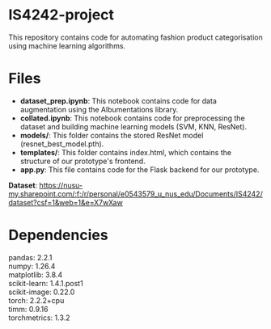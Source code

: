 # IS4242-project

This repository contains code for automating fashion product categorisation using machine learning algorithms.

<h1>Files</h1>
<ul>
  <li><b>dataset_prep.ipynb</b>: This notebook contains code for data augmentation using the Albumentations library.</li>
  <li><b>collated.ipynb</b>: This notebook contains code for preprocessing the dataset and building machine learning models (SVM, KNN, ResNet).</li>
  <li><b>models/</b>: This folder contains the stored ResNet model (resnet_best_model.pth).</li>
  <li><b>templates/</b>: This folder contains index.html, which contains the structure of our prototype's frontend.</li>
  <li><b>app.py</b>: This file contains code for the Flask backend for our prototype.</li>
</ul>

<b>Dataset</b>: https://nusu-my.sharepoint.com/:f:/r/personal/e0543579_u_nus_edu/Documents/IS4242/dataset?csf=1&web=1&e=X7wXaw

<h1>Dependencies</h1>
pandas: 2.2.1<br>
numpy: 1.26.4<br>
matplotlib: 3.8.4<br>
scikit-learn: 1.4.1.post1<br>
scikit-image: 0.22.0<br>
torch: 2.2.2+cpu<br>
timm: 0.9.16<br>
torchmetrics: 1.3.2<br>
